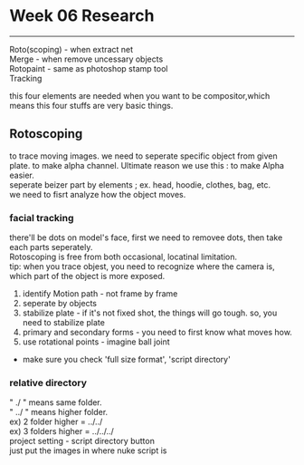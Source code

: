 # Week 06 Research
- - -
   
Roto(scoping) - when extract net   
Merge - when remove uncessary objects   
Rotopaint - same as photoshop stamp tool    
Tracking   

this four elements are needed when you want to be compositor,which means this four stuffs are very basic things.   
## Rotoscoping
to trace moving images. we need to seperate specific object from given plate. to make alpha channel.
Ultimate reason we use this : to make Alpha easier.   
seperate beizer part by elements ; ex. head, hoodie, clothes, bag, etc.   
we need to fisrt analyze how the object moves.   
### facial tracking   
there'll be dots on model's face, first we need to removee dots, then take each parts seperately.   
Rotoscoping is free from both occasional, locatinal limitation.   
tip: when you trace objest, you need to recognize where the camera is, which part of the object is more exposed.   
   
1. identify Motion path - not frame by frame   
2. seperate by objects   
3. stabilize plate - if it's not fixed shot, the things will go tough. so, you need to stabilize plate   
4. primary and secondary forms - you need to first know what moves how.   
6. use rotational points - imagine ball joint   
   
* make sure you check 'full size format', 'script directory'   
### relative directory 
" ./ " means same folder.   
" ../ " means higher folder.   
ex) 2 folder higher = ../../   
ex) 3 folders higher = ../../../   
project setting - script directory button   
just put the images in where nuke script is   
   
